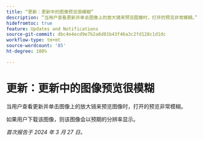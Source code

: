```yaml
---
title: “更新：更新中的图像预览很模糊”
description: “当用户查看更新并单击图像上的放大镜来预览图像时，打开的预览非常模糊。”
hidefromtoc: true
feature: Updates and Notifications
source-git-commit: dbc4e4ecd9e7b2a6d01b43f46a3c2fd128c1d1dc
workflow-type: tm+mt
source-wordcount: '85'
ht-degree: 100%

---
```



# 更新：更新中的图像预览很模糊

<!--

>[!NOTE]
>
>This issue was fixed on April 11, 2024.

-->

当用户查看更新并单击图像上的放大镜来预览图像时，打开的预览非常模糊。

如果用户下载该图像，则该图像会以预期的分辨率显示。

_首次报告于 2024 年 3 月 27 日。_


